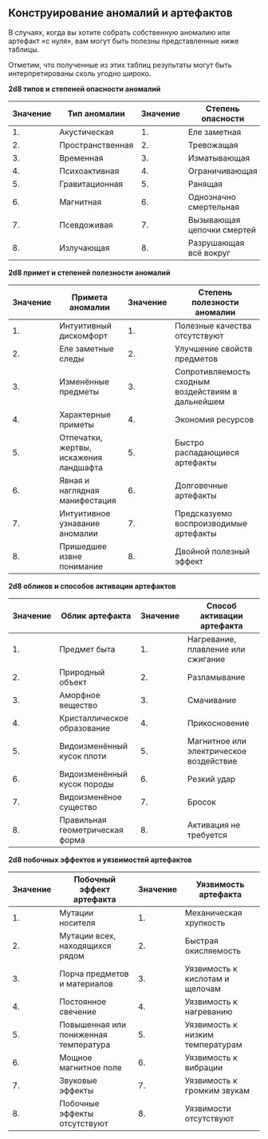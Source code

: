 ## Конструирование аномалий и артефактов

В случаях, когда вы хотите собрать собственную аномалию или артефакт «с нуля», вам могут быть полезны представленные ниже таблицы.

Отметим, что полученные из этих таблиц результаты могут быть интерпретированы сколь угодно широко.

**2d8 типов и степеней опасности аномалий**

|Значение|Тип аномалии|Значение|Степень опасности|
|--- |--- |--- |--- |
|1.|Акустическая|1.|Еле заметная|
|2.|Пространственная|2.|Тревожащая|
|3.|Временная|3.|Изматывающая|
|4.|Психоактивная|4.|Ограничивающая|
|5.|Гравитационная|5.|Ранящая|
|6.|Магнитная|6.|Однозначно смертельная|
|7.|Псевдоживая|7.|Вызывающая цепочки смертей|
|8.|Излучающая|8.|Разрушающая всё вокруг|

**2d8 примет и степеней полезности аномалий**

|Значение|Примета аномалии|Значение|Степень полезности аномалии|
|--- |--- |--- |--- |
|1.|Интуитивный дискомфорт|1.|Полезные качества отсутствуют|
|2.|Еле заметные следы|2.|Улучшение свойств предметов|
|3.|Изменённые предметы|3.|Сопротивляемость сходным воздействиям в дальнейшем|
|4.|Характерные приметы|4.|Экономия ресурсов|
|5.|Отпечатки, жертвы, искажения ландшафта|5.|Быстро распадающиеся артефакты|
|6.|Явная и наглядная манифестация|6.|Долговечные артефакты|
|7.|Интуитивное узнавание аномалии|7.|Предсказуемо воспроизводимые артефакты|
|8.|Пришедшее извне понимание|8.|Двойной полезный эффект|

**2d8 обликов и способов активации артефактов**

|Значение|Облик артефакта|Значение|Способ активации артефакта|
|--- |--- |--- |--- |
|1.|Предмет быта|1.|Нагревание, плавление или сжигание|
|2.|Природный объект|2.|Разламывание|
|3.|Аморфное вещество|3.|Смачивание|
|4.|Кристаллическое образование|4.|Прикосновение|
|5.|Видоизменённый кусок плоти|5.|Магнитное или электрическое воздействие|
|6.|Видоизменённый кусок породы|6.|Резкий удар|
|7.|Видоизменёное существо|7.|Бросок|
|8.|Правильная геометрическая форма|8.|Активация не требуется|

**2d8 побочных эффектов и уязвимостей артефактов**

|Значение|Побочный эффект артефакта|Значение|Уязвимость артефакта|
|--- |--- |--- |--- |
|1.|Мутации носителя|1.|Механическая хрупкость|
|2.|Мутации всех, находящихся рядом|2.|Быстрая окисляемость|
|3.|Порча предметов и материалов|3.|Уязвимость к кислотам и щелочам|
|4.|Постоянное свечение|4.|Уязвимость к нагреванию|
|5.|Повышенная или пониженная температура|5.|Уязвимость к низким температурам|
|6.|Мощное магнитное поле|6.|Уязвимость к вибрации|
|7.|Звуковые эффекты|7.|Уязвимость к громким звукам|
|8.|Побочные эффекты отсутствуют|8.|Уязвимости отсутствуют|